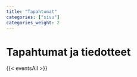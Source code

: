 ```yaml
---
title: "Tapahtumat"
categories: ["sivu"]
categories_weight: 2
---
```

# Tapahtumat ja tiedotteet
{{< eventsAll >}}
